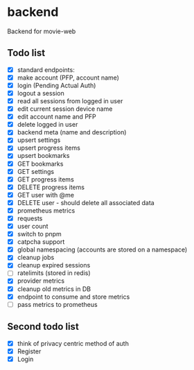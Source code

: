 # backend
Backend for movie-web

## Todo list
 - [X] standard endpoints:
  - [X] make account (PFP, account name)
  - [X] login (Pending Actual Auth)
  - [X] logout a session
  - [X] read all sessions from logged in user
  - [X] edit current session device name
  - [X] edit account name and PFP
  - [X] delete logged in user
  - [X] backend meta (name and description)
  - [X] upsert settings
  - [X] upsert progress items
  - [X] upsert bookmarks
  - [X] GET bookmarks
  - [X] GET settings
  - [X] GET progress items
  - [X] DELETE progress items
  - [X] GET user with @me
  - [X] DELETE user - should delete all associated data
 - [X] prometheus metrics
  - [X] requests
  - [X] user count
 - [X] switch to pnpm
 - [X] catpcha support
 - [X] global namespacing (accounts are stored on a namespace)
 - [X] cleanup jobs
  - [X] cleanup expired sessions
 - [ ] ratelimits (stored in redis)
 - [x] provider metrics
  - [x] cleanup old metrics in DB
  - [x] endpoint to consume and store metrics
  - [ ] pass metrics to prometheus

## Second todo list
 - [X] think of privacy centric method of auth
  - [X] Register
  - [X] Login
